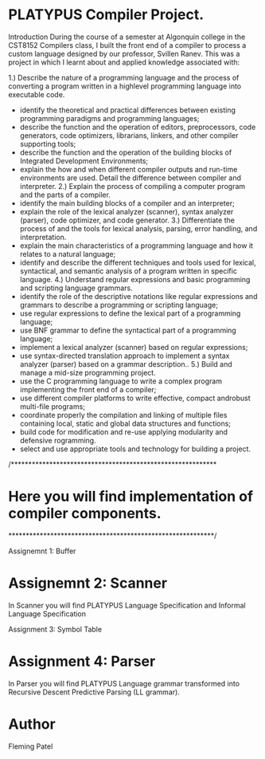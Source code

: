 # PLATYPUS Compiler Project.

Introduction During the course of a semester at Algonquin college in the CST8152 Compilers class, I built the front end of a compiler to process a custom language designed by our professor, Svillen Ranev. This was a project in which I learnt about and applied knowledge associated with:

1.) Describe the nature of a programming language and the process of converting a program written in a highlevel
programming language into executable code.
  - identify the theoretical and practical differences between existing programming paradigms and
    programming languages;
  - describe the function and the operation of editors, preprocessors, code generators, code optimizers,
    librarians, linkers, and other compiler supporting tools;
  - describe the function and the operation of the building blocks of Integrated Development Environments;
  - explain the how and when different compiler outputs and run-time environments are used. Detail the
    difference between compiler and interpreter.
2.) Explain the process of compiling a computer program and the parts of a compiler.
  - identify the main building blocks of a compiler and an interpreter;
  - explain the role of the lexical analyzer (scanner), syntax analyzer (parser), code optimizer, and code
    generator.
3.) Differentiate the process of and the tools for lexical analysis, parsing, error handling, and interpretation.
  - explain the main characteristics of a programming language and how it relates to a natural language;
  - identify and describe the different techniques and tools used for lexical, syntactical, and semantic analysis
    of a program written in specific language.
4.) Understand regular expressions and basic programming and scripting language grammars.
  - identify the role of the descriptive notations like regular expressions and grammars to describe a
    programming or scripting language;
  - use regular expressions to define the lexical part of a programming language;
  - use BNF grammar to define the syntactical part of a programming language;
  - implement a lexical analyzer (scanner) based on regular expressions;
  - use syntax-directed translation approach to implement a syntax analyzer (parser) based on a grammar
    description..
5.) Build and manage a mid-size programming project.
  - use the C programming language to write a complex program implementing the front end of a compiler;
  - use different compiler platforms to write effective, compact androbust multi-file programs;
  - coordinate properly the compilation and linking of multiple files containing local, static and global data
    structures and functions;
  - build code for modification and re-use applying modularity and defensive rogramming.
  - select and use appropriate tools and technology for building a project.

/***********************************************************
# Here you will find implementation of compiler components.
***********************************************************/

 Assignemnt 1: Buffer
 
 Assignemnt 2: Scanner
==========
In Scanner you will find PLATYPUS Language Specification and Informal Language Specification
 
 Assignment 3: Symbol Table
 
 Assignment 4: Parser
==========
In Parser you will find PLATYPUS Language grammar transformed into Recursive Descent Predictive Parsing (LL grammar).
 
 Author
==========
Fleming Patel
